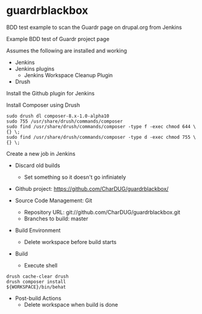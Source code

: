 guardrblackbox
==============

BDD test example to scan the Guardr page on drupal.org from Jenkins

Example BDD test of Guardr project page

Assumes the following are installed and working

 * Jenkins
 * Jenkins plugins
   * Jenkins Workspace Cleanup Plugin
 * Drush

Install the Github plugin for Jenkins

Install Composer using Drush

```Shell
sudo drush dl composer-8.x-1.0-alpha10
sudo 755 /usr/share/drush/commands/composer
sudo find /usr/share/drush/commands/composer -type f -exec chmod 644 \{} \;
sudo find /usr/share/drush/commands/composer -type d -exec chmod 755 \{} \;
```

Create a new job in Jenkins

 * Discard old builds
   * Set something so it doesn't go infiniately

 * Github project: https://github.com/CharDUG/guardrblackbox/
 * Source Code Management: Git
   * Repository URL: git://github.com/CharDUG/guardrblackbox.git
   * Branches to build: master

 * Build Environment
   * Delete workspace before build starts

 * Build
    * Execute shell

```Shell
drush cache-clear drush
drush composer install
${WORKSPACE}/bin/behat
```

* Post-build Actions
  * Delete workspace when build is done
